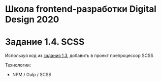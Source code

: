# Школа frontend-разработки Digital Design 2020

<h1>Задание 1.4. SCSS</h1>
<p>Используя код из <a href="https://github.com/aakulgina/Kulgina_DigDes_FE2020/tree/Task_1_3_Project">задания 1.3</a>, добавить в проект препроцессор SCSS.</p>
<p>Технологии:
    <ul>
        <li>NPM / Gulp / SCSS</li>
    </ul>
</p>